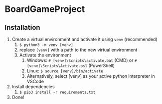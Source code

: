 # BoardGameProject

## Installation

1. Create a virtual environment and activate it using `venv` (recommended)
   1. `$ python3 -m venv [venv]`
   2. replace `[venv]` with a path to the new virtual environment
   3. Activate the environment
      1. Windows: `# [venv]\Scripts\activate.bat` (CMD) or `# [venv]\Scripts\Activate.ps1` (PowerShell)
      2. Linux: `$ source [venv]/bin/activate`
      3. Alternatively, select [venv] as your active python interpreter in VSCode
2. Install dependencies
   1. `$ pip3 install -r requirements.txt`
3. Done!

